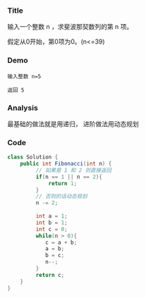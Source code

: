 ### Title
输入一个整数 n ，求斐波那契数列的第 n 项。

假定从0开始，第0项为0。(n<=39)
### Demo
```
输入整数 n=5 

返回 5
```
### Analysis
最基础的做法就是用递归， 进阶做法用动态规划
### Code

```java
class Solution {
    public int Fibonacci(int n) {
         // 如果是 1 和 2 则直接返回
         if(n == 1 || n == 2){
             return 1;
         }
         // 否则的话动态规划
         n -= 2;
         
         int a = 1;
         int b = 1;
         int c = 0;
         while(n > 0){
            c = a + b;
            a = b;
            b = c;
            n--;
         }
         return c;
    }
}
```
